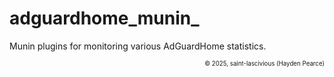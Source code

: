 # adguardhome_munin_

Munin plugins for monitoring various AdGuardHome statistics.

<p align="right"><sup><sub>© 2025, saint-lascivious (Hayden Pearce)</sub></sup></p>